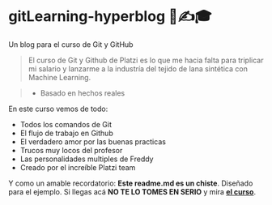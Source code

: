 # gitLearning-hyperblog 📖✍🎓
Un blog para el curso de Git y GitHub

> El curso de Git y Github de Platzi es lo que me hacia falta para triplicar mi salario y lanzarme a la industría del tejido de lana sintética con Machine Learning.

> - Basado en hechos reales

En este curso vemos de todo:
* Todos los comandos de Git
* El flujo de trabajo en Github
* El verdadero amor por las buenas practicas
* Trucos muy locos del profesor
* Las personalidades multiples de Freddy
* Creado por el increíble Platzi team

Y como un amable recordatorio: **Este readme.md es un chiste**. Diseñado para el ejemplo. Si llegas acá **NO TE LO TOMES EN SERIO** y mira [**el curso**](https://platzi.com/cursos/git-github/ "Ver el curso").